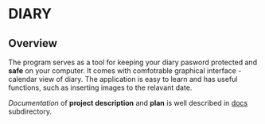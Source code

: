 # DIARY 

## Overview
The program serves as a tool for keeping your diary pasword protected and **safe** on your computer. It comes with comfotrable graphical interface - calendar view of diary. The application is easy to learn and has useful functions, such as inserting images to the relavant date.

*Documentation* of **project description** and **plan** is well described in [docs](docs/) subdirectory.
